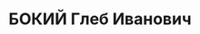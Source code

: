 ---
title: БОКИЙ Глеб Иванович
description: "Род. в 1879, украинец, член ВКП(б) с 1900, в органах НКВД с 1918, кандидат\
  \ ЦИК СССР 1, 2 созывов. \n  Звание: 29.11.1935 - комиссар ГБ 3 ранга. \n  Награды:\
  \ знак «Почетный работник ВЧК—ОГПУ (V)» № 7, 20.12.1932 - знак «Почетный работник\
  \ ВЧК—ОГПУ (XV)», 08.04.1923 - орден Красного Знамени. \n  нач. 9 отдела ГУГБ НКВД\
  \ СССР, уволен 08.07.1937. \n  Арестован 16.05.1937. Осужден в особом порядке, ВМН.\
  \ Расстрелян 15.11.1937. \n  Реабилитирован 27.06.1956."
---